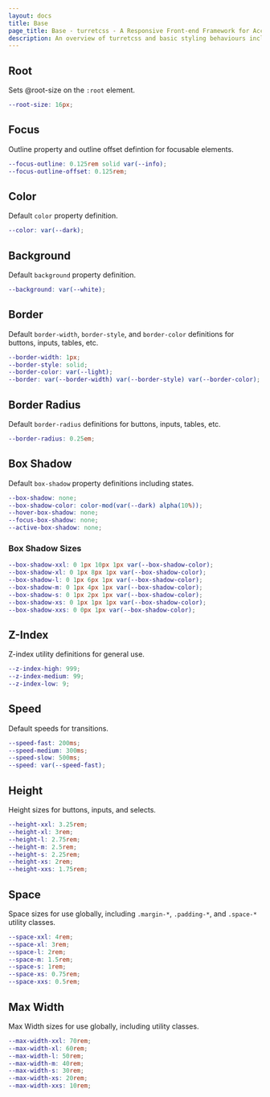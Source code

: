 ```yaml
---
layout: docs
title: Base
page_title: Base - turretcss - A Responsive Front-end Framework for Accessible and Semantic Websites
description: An overview of turretcss and basic styling behaviours including global variables, fonts, color palettes, and media queries.
---
```


## Root

Sets @root-size on the `:root` element.

```scss
--root-size: 16px;
```

## Focus

Outline property and outline offset defintion for focusable elements.

```scss
--focus-outline: 0.125rem solid var(--info);
--focus-outline-offset: 0.125rem;
```

## Color

Default `color` property definition.

```scss
--color: var(--dark);
```

## Background

Default `background` property definition.

```scss
--background: var(--white);
```

## Border

Default `border-width`, `border-style`, and `border-color` definitions for buttons, inputs, tables, etc.

```scss
--border-width: 1px;
--border-style: solid;
--border-color: var(--light);
--border: var(--border-width) var(--border-style) var(--border-color);
```

## Border Radius

Default `border-radius` definitions for buttons, inputs, tables, etc.

```scss
--border-radius: 0.25em;
```

## Box Shadow

Default `box-shadow` property definitions including states.

```scss
--box-shadow: none;
--box-shadow-color: color-mod(var(--dark) alpha(10%));
--hover-box-shadow: none;
--focus-box-shadow: none;
--active-box-shadow: none;
```

### Box Shadow Sizes

```scss
--box-shadow-xxl: 0 1px 10px 1px var(--box-shadow-color);
--box-shadow-xl: 0 1px 8px 1px var(--box-shadow-color);
--box-shadow-l: 0 1px 6px 1px var(--box-shadow-color);
--box-shadow-m: 0 1px 4px 1px var(--box-shadow-color);
--box-shadow-s: 0 1px 2px 1px var(--box-shadow-color);
--box-shadow-xs: 0 1px 1px 1px var(--box-shadow-color);
--box-shadow-xxs: 0 0px 1px var(--box-shadow-color);
```

## Z-Index

Z-index utility definitions for general use.

```scss
--z-index-high: 999;
--z-index-medium: 99;
--z-index-low: 9;
```

## Speed

Default speeds for transitions.

```scss
--speed-fast: 200ms;
--speed-medium: 300ms;
--speed-slow: 500ms;
--speed: var(--speed-fast);
```

## Height

Height sizes for buttons, inputs, and selects.

```scss
--height-xxl: 3.25rem;
--height-xl: 3rem;
--height-l: 2.75rem;
--height-m: 2.5rem;
--height-s: 2.25rem;
--height-xs: 2rem;
--height-xxs: 1.75rem;
```

## Space

Space sizes for use globally, including `.margin-*`, `.padding-*`, and `.space-*` utility classes.

```scss
--space-xxl: 4rem;
--space-xl: 3rem;
--space-l: 2rem;
--space-m: 1.5rem;
--space-s: 1rem;
--space-xs: 0.75rem;
--space-xxs: 0.5rem;
```

## Max Width

Max Width sizes for use globally, including utility classes.

```scss
--max-width-xxl: 70rem;
--max-width-xl: 60rem;
--max-width-l: 50rem;
--max-width-m: 40rem;
--max-width-s: 30rem;
--max-width-xs: 20rem;
--max-width-xxs: 10rem;
```
